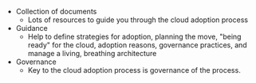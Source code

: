 * Collection of documents
	* Lots of resources to guide you through the cloud adoption process
* Guidance
	* Help to define strategies for adoption, planning the move, "being ready" for the cloud, adoption reasons, governance practices, and manage a living, breathing architecture
* Governance
	* Key to the cloud adoption process is governance of the process.